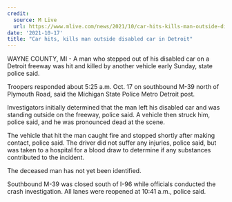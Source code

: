 ```yaml
---
credit:
  source: M Live
  url: https://www.mlive.com/news/2021/10/car-hits-kills-man-outside-disabled-car-near-plymouth.html
date: '2021-10-17'
title: "Car hits, kills man outside disabled car in Detroit"
---
```

WAYNE COUNTY, MI - A man who stepped out of his disabled car on a Detroit freeway was hit and killed by another vehicle early Sunday, state police said.

Troopers responded about 5:25 a.m. Oct. 17 on southbound M-39 north of Plymouth Road, said the Michigan State Police Metro Detroit post.

Investigators initially determined that the man left his disabled car and was standing outside on the freeway, police said. A vehicle then struck him, police said, and he was pronounced dead at the scene.

The vehicle that hit the man caught fire and stopped shortly after making contact, police said. The driver did not suffer any injuries, police said, but was taken to a hospital for a blood draw to determine if any substances contributed to the incident.

The deceased man has not yet been identified.

Southbound M-39 was closed south of I-96 while officials conducted the crash investigation. All lanes were reopened at 10:41 a.m., police said.

